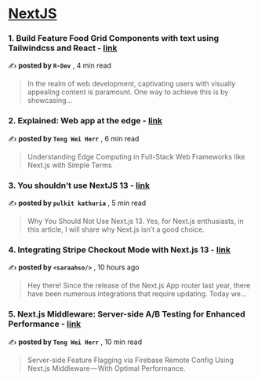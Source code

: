 
<h1><a href=https://medium.com/tag/nextjs/recommended target="_blank" rel="noopener noreferrer">NextJS</a></h1>
<h3>1. Build Feature Food Grid Components with text using Tailwindcss and React - <a href=https://medium.com/@ryaddev/build-feature-food-grid-components-with-text-using-tailwindcss-and-react-dd574aece9fd?source=tag_recommended_feed---------0-84----------nextjs----------1dda96df_3e0a_463f_ac03_707ba854de87------- target="_blank" rel="noopener noreferrer">link</a></h3>

✍️ **posted by `R-Dev`** <date> , 4 min read</date>

<blockquote>In the realm of web development, captivating users with visually appealing content is paramount. One way to achieve this is by showcasing…</blockquote>

<h3>2. Explained: Web app at the edge - <a href=https://medium.com/gitconnected/explained-web-app-at-the-edge-fb391985a0a5?source=tag_recommended_feed---------1-107----------nextjs----------1dda96df_3e0a_463f_ac03_707ba854de87------- target="_blank" rel="noopener noreferrer">link</a></h3>

✍️ **posted by `Teng Wei Herr`** <date> , 6 min read</date>

<blockquote>Understanding Edge Computing in Full-Stack Web Frameworks like Next.js with Simple Terms</blockquote>

<h3>3. You shouldn’t use NextJS 13 - <a href=https://medium.com/web-developer/you-shouldnt-use-nextjs-13-ecd0d1aacfdf?source=tag_recommended_feed---------2-85----------nextjs----------1dda96df_3e0a_463f_ac03_707ba854de87------- target="_blank" rel="noopener noreferrer">link</a></h3>

✍️ **posted by `pulkit kathuria`** <date> , 5 min read</date>

<blockquote>Why You Should Not Use Next.js 13. Yes, for Next.js enthusiasts, in this article, I will share why Next.js isn’t a good choice.</blockquote>

<h3>4. Integrating Stripe Checkout Mode with Next.js 13 - <a href=https://medium.com/@santanasparrerdevelopment/integrating-stripe-checkout-mode-with-next-js-13-7fbf1680c600?source=tag_recommended_feed---------3-84----------nextjs----------1dda96df_3e0a_463f_ac03_707ba854de87------- target="_blank" rel="noopener noreferrer">link</a></h3>

✍️ **posted by `<saraahso/>`** <date> , 10 hours ago</date>

<blockquote>Hey there! Since the release of the Next.js App router last year, there have been numerous integrations that require updating. Today we…</blockquote>

<h3>5. Next.js Middleware: Server-side A/B Testing for Enhanced Performance - <a href=https://medium.com/gitconnected/next-js-middleware-server-side-a-b-testing-for-enhanced-performance-f13ed0aa0b40?source=tag_recommended_feed---------4-107----------nextjs----------1dda96df_3e0a_463f_ac03_707ba854de87------- target="_blank" rel="noopener noreferrer">link</a></h3>

✍️ **posted by `Teng Wei Herr`** <date> , 10 min read</date>

<blockquote>Server-side Feature Flagging via Firebase Remote Config Using Next.js Middleware — With Optimal Performance.</blockquote>

